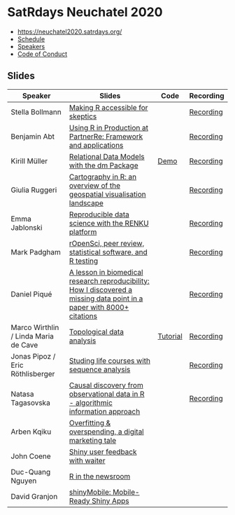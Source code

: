 # SatRdays Neuchatel 2020

- https://neuchatel2020.satrdays.org/
- [Schedule](https://neuchatel2020.satrdays.org/#schedule)
- [Speakers](https://neuchatel2020.satrdays.org/#portfolio)
- [Code of Conduct](https://knowledgebase.satrdays.org/diversity/)

## Slides

|Speaker   | Slides  | Code | Recording |
|---|---|---|---|
| Stella Bollmann  | [Making R accessible for skeptics](https://drive.google.com/file/d/1makjK2S4KQCFZtXlkzzONswzLyEFfyey/view?usp=sharing)  |  | [Recording](https://www.youtube.com/watch?v=5NW6Zjafodc)|
| Benjamin Abt  | [Using R in Production at PartnerRe: Framework and applications](https://drive.google.com/file/d/1UmiW8zsVFg6SY9rwAg7Hd0CefS0EClKC/view?usp=sharing)  |  | [Recording](https://www.youtube.com/watch?v=f_OF6DC4QtY) |
| Kirill Müller |  [Relational Data Models with the dm Package](https://krlmlr.github.io/dm-slides/index.html#1) | [Demo](https://github.com/krlmlr/dm/blob/master/demo/neuchatel.R) | [Recording](https://www.youtube.com/watch?v=X5Z-pUc96Nw) |
| Giulia Ruggeri  | [Cartography in R: an overview of the geospatial visualisation landscape](https://drive.google.com/file/d/1de3dTrAj90e2R9zp9gYPy2kdCjbzdvvK/view?usp=sharing)  |  | [Recording](https://www.youtube.com/watch?v=-OhepY2ItzQ) |
| Emma Jablonski  |  [Reproducible data science with the RENKU platform](https://drive.google.com/file/d/1-7JD0j2F_lMrmrN4FQTBpVHdDiBszCm7/view?usp=sharing) |  | [Recording](https://www.youtube.com/watch?v=4SUAh_UrPCE) |
| Mark Padgham  |  [rOpenSci, peer review, statistical software, and R testing](https://mpadge.github.io/satRday-neuchatel-2020/#1) |  | [Recording](https://www.youtube.com/watch?v=RBqEkoVntj4) |
| Daniel Piqué  |  [A lesson in biomedical research reproducibility: How I discovered a missing data point in a paper with 8000+ citations](https://drive.google.com/file/d/1Crfvm75x9bM3-Xw5dJ0br3FhFAPt_Ow_/view?usp=sharing) |  | [Recording](https://www.youtube.com/channel/UC7VV1Ix1-8jncW7hTRZ50bg)|
| Marco Wirthlin / Linda Maria de Cave  | [Topological data analysis](https://drive.google.com/file/d/1o8pUM2dAtlh2dAdkCpOw3QfYdkbOC0fR/view?usp=sharing)| [Tutorial](https://seneketh.github.io/satRdays_TDA/)  |[Recording](https://www.youtube.com/watch?v=mIub79xhWmY) |
| Jonas Pipoz / Eric Röthlisberger  | [Studing life courses with sequence analysis](https://drive.google.com/file/d/1J1meAuGdJkD-UPmFIocmEkVZubL9r-ne/view?usp=sharing) |  |[Recording](https://www.youtube.com/watch?v=Lmvyp6tw40o) |
| Natasa Tagasovska  | [Causal discovery from observational data in R - algorithmic information approach](https://drive.google.com/file/d/1pAzzblUer2H6EPjI6lsB9MAbUIBxIAx1/view)  |  | [Recording](https://www.youtube.com/watch?v=F5uiHYkqBto)|
| Arben Kqiku| [Overfitting & overspending, a digital marketing tale](https://docs.google.com/presentation/d/1lNVWez7SR1E1tU6ucMlfo1SnN2px49Gsdgs2SFEzzHg/edit?ts=5e6c0811) |  | |
| John Coene | [Shiny user feedback with waiter](https://john-coene.com/talks/satrday-neuchatel/) |  | |
| Duc-Quang Nguyen|  [R in the newsroom](https://drive.google.com/file/d/1OZ15YLppXqd8fA9Ye3NQlgoz9V5c3R_a/view?usp=sharing) |  | |
| David Granjon| [shinyMobile: Mobile-Ready Shiny Apps](https://rinterface.com/shiny/talks/satRdayNeuch2020/#slide=1)  |  | |

